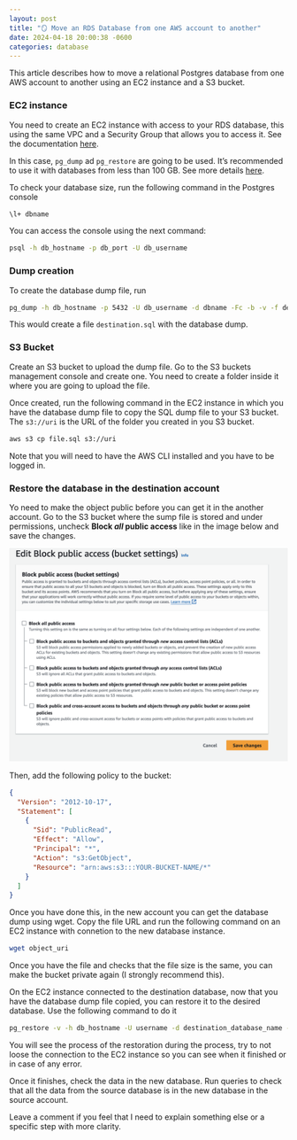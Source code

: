 ```yaml
---
layout: post
title: "🪞 Move an RDS Database from one AWS account to another"
date: 2024-04-18 20:00:38 -0600
categories: database
---
```


This article describes how to move a relational Postgres database from one AWS account to another using an EC2 instance and a S3 bucket.

### EC2 instance

You need to create an EC2 instance with access to your RDS database, this using the same VPC and a Security Group that allows you to access it. See the documentation [here](https://docs.aws.amazon.com/AWSEC2/latest/WindowsGuide/tutorial-connect-ec2-instance-to-rds-database.html).

In this case, `pg_dump` ad `pg_restore` are going to be used. It’s recommended to use it with databases from less than 100 GB. See more details [here](https://docs.aws.amazon.com/dms/latest/sbs/chap-manageddatabases.postgresql-rds-postgresql-full-load-pd_dump.html).

To check your database size, run the following command in the Postgres console

```bash
\l+ dbname
```

You can access the console using the next command:

```bash
psql -h db_hostname -p db_port -U db_username
```

### Dump creation

To create the database dump file, run

```bash
pg_dump -h db_hostname -p 5432 -U db_username -d dbname -Fc -b -v -f destination.sql
```

This would create a file `destination.sql` with the database dump.

### S3 Bucket

Create an S3 bucket to upload the dump file. Go to the S3 buckets management console and create one. You need to create a folder inside it where you are going to upload the file.

Once created, run the following command in the EC2 instance in which you have the database dump file to copy the SQL dump file to your S3 bucket. The `s3://uri` is the URL of the folder you created in you S3 bucket.

```bash
aws s3 cp file.sql s3://uri
```

Note that you will need to have the AWS CLI installed and you have to be logged in.

### Restore the database in the destination account

Yo need to make the object public before you can get it in the another account. Go to the S3 bucket where the sump file is stored and under permissions, uncheck **Block _all_ public access** like in the image below and save the changes.

<img src="/images/s3_permissions.png" width=750>


Then, add the following policy to the bucket:

```json
{
  "Version": "2012-10-17",
  "Statement": [
    {
      "Sid": "PublicRead",
      "Effect": "Allow",
      "Principal": "*",
      "Action": "s3:GetObject",
      "Resource": "arn:aws:s3:::YOUR-BUCKET-NAME/*"
    }
  ]
}
```

Once you have done this, in the new account you can get the database dump using wget. Copy the file URL and run the following command on an EC2 instance with connetion to the new database instance.

```bash
wget object_uri
```

Once you have the file and checks that the file size is the same, you can make the bucket private again (I strongly recommend this).

On the EC2 instance connected to the destination database, now that you have the database dump file copied, you can restore it to the desired database. Use the following command to do it

```bash
pg_restore -v -h db_hostname -U username -d destination_database_name -j 2 dumpfilelocation.sql
```

You will see the process of the restoration during the process, try to not loose the connection to the EC2 instance so you can see when it finished or in case of any error.

Once it finishes, check the data in the new database. Run queries to check that all the data from the source database is in the new database in the source account.

Leave a comment if you feel that I need to explain something else or a specific step with more clarity.
